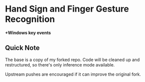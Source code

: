 # Hand Sign and Finger Gesture Recognition
**+Windows key events**

## Quick Note
The base is a copy of my forked repo. Code will be cleaned up and restructured, so there's only inference mode available.

Upstream pushes are encouraged if it can improve the original fork.